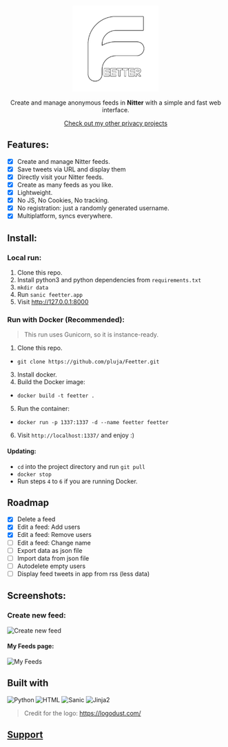 <p align="center"><img width="200" src="misc/logo-with-text.png"></p>
<p align="center">Create and manage anonymous feeds in <b>Nitter</b> with a simple and fast web interface.</p>
<p align="center"><a href="https://github.com/pluja">Check out my other privacy projects</a></p>

## Features:
- [x] Create and manage Nitter feeds.
- [x] Save tweets via URL and display them
- [x] Directly visit your Nitter feeds.
- [x] Create as many feeds as you like.
- [x] Lightweight.
- [x] No JS, No Cookies, No tracking.
- [x] No registration: just a randomly generated username.
- [x] Multiplatform, syncs everywhere.

## Install:

### Local run:
1. Clone this repo.
2. Install python3 and python dependencies from `requirements.txt`
3. `mkdir data`
3. Run `sanic feetter.app`
4. Visit http://127.0.0.1:8000

### Run with Docker (Recommended):
> This run uses Gunicorn, so it is instance-ready.

1. Clone this repo.
  - `git clone https://github.com/pluja/Feetter.git`
3. Install docker.
4. Build the Docker image:
  - `docker build -t feetter .`
5. Run the container:
  - `docker run -p 1337:1337 -d --name feetter feetter`
6. Visit `http://localhost:1337/` and enjoy :)

#### Updating:
- `cd` into the project directory and run `git pull`
- `docker stop`
- Run steps `4` to `6` if you are running Docker.

## Roadmap

- [x] Delete a feed
- [x] Edit a feed: Add users
- [x] Edit a feed: Remove users
- [ ] Edit a feed: Change name
- [ ] Export data as json file
- [ ] Import data from json file
- [ ] Autodelete empty users
- [ ] Display feed tweets in app from rss (less data)

## Screenshots:

### Create new feed:
![Create new feed](https://i.imgur.com/aWziQfG.png)

#### My Feeds page:
![My Feeds](https://i.imgur.com/MrzVpyt.png)


## Built with

![Python](https://img.shields.io/badge/Python-3776AB?style=for-the-badge&logo=python&logoColor=white)
![HTML](https://img.shields.io/badge/HTML-239120?style=for-the-badge&logo=html5&logoColor=white)
![Sanic](https://img.shields.io/badge/-SANIC-ff69b4?style=for-the-badge)
![Jinja2](https://img.shields.io/badge/-Jinja2-B41717?style=for-the-badge&logo=jinja)

> Credit for the logo: https://logodust.com/


## [Support](https://github.com/pluja/pluja/blob/main/SUPPORT.md)
